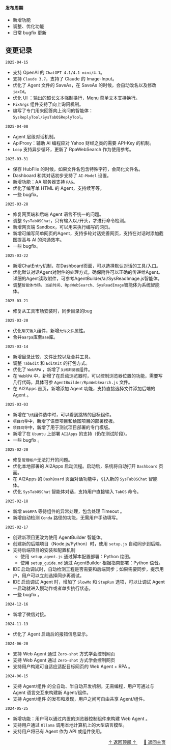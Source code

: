<a name="readme-top"></a>

#### 发布周期

- 新增功能
- 调整、优化功能
- 日常 bugfix 更新

## 变更记录
`2025-04-15`
- 支持 OpenAI 的 `ChatGPT 4.1/4.1-mini/4.1`。
- 支持 `Claude 3.7`，支持了 Claude 的 Image-Input。
- 优化了 Agent 文件的 SaveAs，在 SaveAs 的时候，会自动改名以及修改 `jaxId`。
- 优化 UI ：输出的超长文本强制换行，Menu 菜单文本支持换行。
- `FixArgs` 组件支持了向上询问机制。
- 编写了专门用来回答向上询问的智能体：`SysReplyTool/SysTabOSReplyTool`。

`2025-04-08`
- Agent 层级对话机制。
- ApiProxy：辅助 AI 编程应对 Yahoo 财经之类的需要 API-Key 的机制。
- `Loop` 支持异步循环，更新了 RpaWebSearch 作为使用参考。

`2025-03-31`
- 保存 HubFile 的时候，如果文件名包含特殊字符，会简化文件名。
- Dashboard 和其对话初步支持了 `AI-Model` 设置。
- 新增功能：AA 服务器支持 `RAG`。
- 优化了编写单 HTML 的 Agent，支持续写等。
- 一些 bugfix。

`2025-03-28`
- 修复网页端和后端 Agent 语言不统一的问题。
- 调整 `SysTabOSChat`，只有输入以`/`开头，才进行命令检测。
- 新增网页端 Sandbox，可以用来执行编写的网页。
- 新增可编写简单网页的Agent，支持多轮对话完善网页，支持在对话时添加截图提高与 AI 的沟通效率。
- 一些 bugfix。

`2025-03-22`
- 新增ChatEntry机制，在Dashboard页面，可以选择默认对话的工具/入口。
- 优化默认对话Agent对附件的处理方式，确保附件可以正确的传递给Agent。详细的Agent读取附件，可参考AgentBuilder/ai/SysReadImage.js智能体。
- 调整`智能体市场`、`当前时间`、`RpaWebSearch`、`SysReadImage`智能体为系统智能体。

`2025-03-21`
- 修复从工具市场安装时，同步目录的bug

`2025-03-20`
- 优化`聊天输入`组件，新增`允许文件`属性。
- 合并`aarpa`库至`aae`库。

`2025-03-14`
- 新增目录比较、文件比较以及合并工具。
- 调整 `TabEdit` 和 `EditKit` 的打包方式。
- 优化了 `WebRPA` ，新增了`关闭浏览器`组件。
- 在 `WebRPA` 中，新增了在启动浏览器时，可以控制浏览器位置的功能，需要写几行代码，具体可参 `AgentBuilder/RpaWebSearch.js` 文件。
- 在 AI2Apps 首页，新增添加 Agent 功能，支持直接选择文件添加后端的 Agent 。

`2025-03-03`
- 新增在`飞线`组件选中时，可以看到跳转的目标组件。
- `项目向导`中，新增了语音项目和绘图项目的部署模板。
- `项目向导`中，新增了用于测试项目部署的专门模版。
- 新增了在 `Ubuntu` 上部署 `AI2Apps` 的支持（仍在测试阶段）。
- 一些 bugfix 。

`2025-02-20`
- 修复`管理帐户`无法打开的问题。
- 优化本地部署的 AI2Apps 启动流程。启动后，系统将自动打开 `Dashboard` 页面。
- 在 AI2Apps 的 `DashBoard` 页面对话功能中，引入新的 `SysTabOSChat` 智能体。
- 优化 `SysTabOSChat` 智能体对话，支持用户直接输入 `TabOS` 命令。

`2025-02-18`
- 新增 `WebRPA` 等待组件的异常处理，包含处理 Timeout 。
- 新增自动检测 `Conda` 路径的功能，无需用户手动填写。

`2025-02-17`
- 创建新项目更改为使用 AgentBuilder 智能体。
- 创建新的后端项目（Node.js/Python）时，使用 `setup.js` 自动同步到后端。
- 支持后端项目的安装和配置机制
  - 使用 `setup_agent.js` 通过脚本配置部署：Python 绘图。
  - 使用 `setup_guide.md` 通过 AgentBuilder 根据指南部署：Python 语音。
- IDE 启动调试时，自动检测工程是否需要和后端同步；如果需要同步，提示用户，用户可以立刻选择同步再调试。
- IDE 启动调试 Agent 时，增加了 `SlowMo` 和 `StepRun` 选项，可以让调试 Agent 一启动就进入慢动作或者单步执行状态。
- 一些 bugfix 。

`2024-12-16`
- 新增了微信对接。

`2024-11-13`
- 优化了 Agent 启动后的报错信息显示。

`2024-06-20`
- 支持 Web Agent 通过 `Zero-shot` 方式学会控制网页
- 支持 Web Agent 通过 `Zero-shot` 方式学会控制网页
- 支持用户构建可自适应适配目标网页的 Web Agent + RPA 。

`2024-06-15`
- 支持 Agent/组件 的全自动、半自动开发机制。无需编程，用户可通过与 Agent 语言交互来构建新 Agent/组件。
- 支持 Agent/组件 的发布和发现，用户之间可自由共享 Agent/组件。

`2024-05-25`
- 新增功能：用户可以通过内置的浏览器控制组件来构建 Web Agent 。
- 支持用户通过 `Ollama` 调用本地计算机上的大型语言模型。
- 支持用户将已有 Agent 作为 API 或组件使用。
 
<p align="right" >
  <a href="#readme-top">
    ↑ 返回顶部 ↑
  </a>&nbsp;&nbsp;&nbsp;&nbsp;
  <a href="./README-zh_CN.md">
    🔗 返回主页
  </a>
</p>
